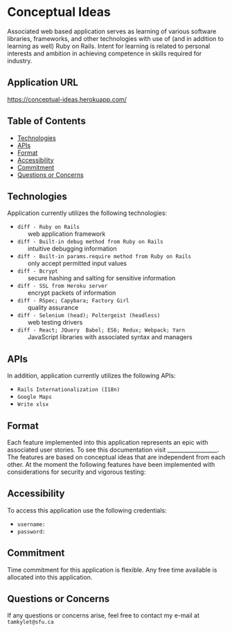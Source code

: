 # Conceptual Ideas

Associated web based application serves as learning of various software libraries, frameworks, and other technologies with use of (and in addition to learning as well) Ruby on Rails. Intent for learning is related to personal interests and ambition in achieving competence in skills required for industry.

## Application URL

https://conceptual-ideas.herokuapp.com/

## Table of Contents

- [Technologies](#Technologies)
- [APIs](#APIs)
- [Format](#Format)
- [Accessibility](#Accessibility)
- [Commitment](#Commitment)
- [Questions or Concerns](#Questions-or-Concerns)

## <a name="Technologies"></a>Technologies

Application currently utilizes the following technologies:

- ```diff - Ruby on Rails```<br>
&nbsp;&nbsp;&nbsp;&nbsp;&nbsp;&nbsp;web application framework
- ```diff - Built-in debug method from Ruby on Rails```<br>
&nbsp;&nbsp;&nbsp;&nbsp;&nbsp;&nbsp;intuitive debugging information
- ```diff - Built-in params.require method from Ruby on Rails```<br>
&nbsp;&nbsp;&nbsp;&nbsp;&nbsp;&nbsp;only accept permitted input values
- ```diff - Bcrypt```<br>
&nbsp;&nbsp;&nbsp;&nbsp;&nbsp;&nbsp;secure hashing and salting for sensitive information
- ```diff - SSL from Heroku server```<br>
&nbsp;&nbsp;&nbsp;&nbsp;&nbsp;&nbsp;encrypt packets of information
- ```diff - RSpec; Capybara; Factory Girl```<br>
&nbsp;&nbsp;&nbsp;&nbsp;&nbsp;&nbsp;quality assurance
- ```diff - Selenium (head); Poltergeist (headless)```<br>
&nbsp;&nbsp;&nbsp;&nbsp;&nbsp;&nbsp;web testing drivers
- ```diff - React; JQuery  Babel; ES6; Redux; Webpack; Yarn```<br>
&nbsp;&nbsp;&nbsp;&nbsp;&nbsp;&nbsp;JavaScript libraries with associated syntax and managers

## <a name="APIs"></a>APIs

In addition, application currently utilizes the following APIs:
- `Rails Internationalization (I18n)`
- `Google Maps`
- `Write xlsx`

## <a name="Format"></a>Format

Each feature implemented into this application represents an epic with associated user stories. To see this documentation visit __________________. The features are based on conceptual ideas that are independent from each other. At the moment the following features have been implemented with considerations for security and vigorous testing:

## <a name="Accessibility"></a>Accessibility

To access this application use the following credentials:

- `username:`
- `password:`

## <a name="Commitment"></a>Commitment

Time commitment for this application is flexible. Any free time available is allocated into this application.

## <a name="Questions-or-Concerns"></a>Questions or Concerns

If any questions or concerns arise, feel free to contact my e-mail at `tamkylet@sfu.ca`
